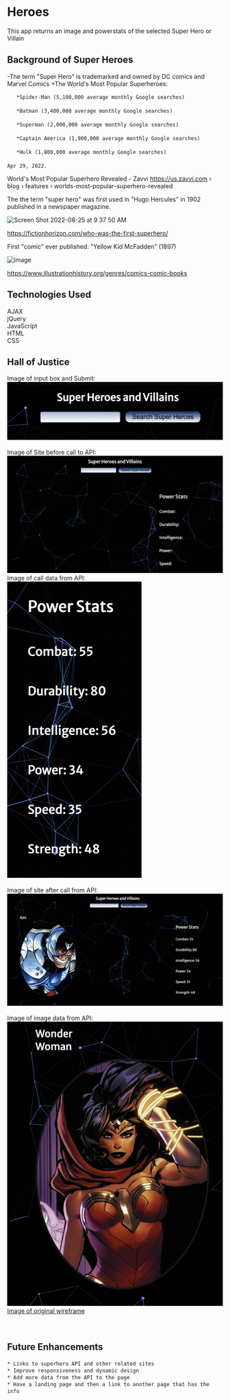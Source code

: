 # Heroes #

This app returns an image and powerstats of the selected Super Hero or Villain

## Background of Super Heroes ##

-The term "Super Hero" is trademarked and owned by DC comics and Marvel Comics
+The World's Most Popular Superheroes:  
       
       *Spider-Man (5,100,000 average monthly Google searches)   
       
       *Batman (3,400,000 average monthly Google searches)  
       
       *Superman (2,000,000 average monthly Google searches)  
       
       *Captain America (1,900,000 average monthly Google searches)  
       
       *Hulk (1,800,000 average monthly Google searches)  
    
    Apr 29, 2022. 

World's Most Popular Superhero Revealed - Zavvi https://us.zavvi.com › blog › features › worlds-most-popular-superhero-revealed  

The the term "super hero" was first used in "Hugo Hercules" in 1902 published in a newspaper magazine.


![Screen Shot 2022-08-25 at 9 37 50 AM](https://user-images.githubusercontent.com/111613075/186679879-9edb7533-0df1-41dc-8887-c34163287858.png)

https://fictionhorizon.com/who-was-the-first-superhero/

First "comic" ever published: "Yellow Kid McFadden" (1897)

![image](https://user-images.githubusercontent.com/111613075/186681968-9454841d-8377-4624-bf04-176f916ae7d5.png)

https://www.illustrationhistory.org/genres/comics-comic-books


## Technologies Used ##
AJAX  
jQuery  
JavaScript  
HTML  
CSS  

## Hall of Justice ##
Image of input box and Submit:  
![Image of input box and Submit](images/Screen%20Shot%202022-08-25%20at%2011.14.30%20AM.png)  
<br>
Image of Site before call to API:  
![Image of Site before call to API](images/Screen%20Shot%202022-08-25%20at%2011.42.48%20AM.png)
<br>
Image of call data from API:  
![Image of call data from API ](images/Screen%20Shot%202022-08-25%20at%2011.15.05%20AM.png)  
<br>
Image of site after call from API:  
![Image of site after call from API](images/Screen%20Shot%202022-08-25%20at%2011.16.35%20AM.png)  
<br>
Image of image data from API:
![Image of image data from API](images/Screen%20Shot%202022-08-25%20at%2011.19.52%20AM.png)
<br>
[Image of original wireframe](images/IMG_0584.heic)  
<br>
<br>

## Future Enhancements ##
    * Links to superhero API and other related sites  
    * Improve responsiveness and dynamic design  
    * Add more data from the API to the page  
    * Have a landing page and then a link to another page that has the info  